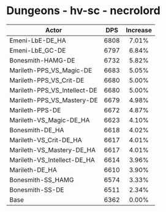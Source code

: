 # Dungeons - hv-sc - necrolord
| Actor | DPS | Increase |
|---|:---:|:---:|
|Emeni-LbE-DE_HA|6808|7.01%|
|Emeni-LbE_GC-DE|6797|6.84%|
|Bonesmith-HAMG-DE|6732|5.82%|
|Marileth-PPS_VS_Magic-DE|6683|5.05%|
|Marileth-PPS_VS_Crit-DE|6680|5.00%|
|Marileth-PPS_VS_Intellect-DE|6680|5.00%|
|Marileth-PPS_VS_Mastery-DE|6679|4.98%|
|Marileth-PPS-DE|6672|4.87%|
|Marileth-VS_Magic-DE_HA|6623|4.10%|
|Bonesmith-DE_HA|6618|4.02%|
|Marileth-VS_Crit-DE_HA|6617|4.01%|
|Marileth-VS_Mastery-DE_HA|6617|4.01%|
|Marileth-VS_Intellect-DE_HA|6614|3.96%|
|Marileth-DE_HA|6610|3.90%|
|Bonesmith-SS_HAMG|6574|3.33%|
|Bonesmith-SS-DE|6511|2.34%|
|Base|6362|0.00%|

